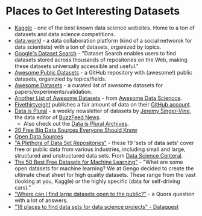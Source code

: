 # Places to Get Interesting Datasets

- [Kaggle](https://www.kaggle.com/datasets) - one of the best known data science websites. Home to a ton of datasets and data science competitions.
- [data.world](https://data.world) - a data collaboration platform (kind of a social networok for data scientists) with a ton of datasets, organized by topics.
- [Google's Dataset Search](https://toolbox.google.com/datasetsearch) - "Dataset Search enables users to find datasets stored across thousands of repositories on the Web, making these datasets universally accessible and useful."
- [Awesome Public Datasets](https://github.com/awesomedata/awesome-public-datasets) - a GitHub repository with (awesome!) public datasets, organizied by topics/fields.
- [Awesome Datasets](https://github.com/viisar/awesome-datasets) - a curated list of awesome datasets for papers/experiments/validation.
- [Another List of Awesome Datasets](https://github.com/bulutyazilim/awesome-datascience#data-sets) - from [Awesome Data Sciencce](https://github.com/bulutyazilim/awesome-datascience).
- [Fivethirtyeight](https://fivethirtyeight.com) publishes a fair amount of data on their [GitHub account](https://github.com/fivethirtyeight/data).
- [Data is Plural](https://www.data-is-plural.com) - a weekly newsletter of datasets  by [Jeremy Singer-Vine](https://twitter.com/jsvine), the data editor of [BuzzFeed News](https://www.buzzfeednews.com).
  - Also check out the [Data is Plural Archives](https://docs.google.com/spreadsheets/d/1wZhPLMCHKJvwOkP4juclhjFgqIY8fQFMemwKL2c64vk/edit#gid=0).
- [20 Free Big Data Sources Everyone Should Know](http://www.smartdatacollective.com/big-data-20-free-big-data-sources-everyone-should-know/)
- [Open Data Sources](https://github.com/datasciencemasters/data)
- ["A Plethora of Data Set Repositories"](https://www.datasciencecentral.com/profiles/blogs/a-plethora-of-data-set-repositories) - these 19 'sets of data sets' cover free or public data from various industries, including small and large, structured and unstructured data sets. From [Data Science Centeral](https://www.datasciencecentral.com/).
- [The 50 Best Free Datasets for Machine Learning"](https://gengo.ai/datasets/the-50-best-free-datasets-for-machine-learning/) - "What are some open datasets for machine learning? We at Gengo decided to create the ultimate cheat sheet for high quality datasets. These range from the vast (looking at you, Kaggle) or the highly specific (data for self-driving cars)."
- ["Where can I find large datasets open to the public?"](https://www.quora.com/Where-can-I-find-large-datasets-open-to-the-public) - a Quora question with a lot of answers.
- ["18 places to find data sets for data science projects" - Dataquest](https://www.dataquest.io/blog/free-datasets-for-projects/)
